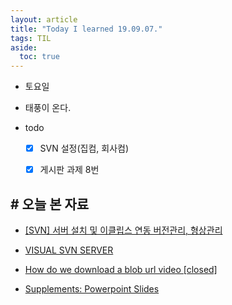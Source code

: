 ```yaml
---
layout: article
title: "Today I learned 19.09.07."
tags: TIL
aside:
  toc: true
---
```


- 토요일

- 태풍이 온다.

- todo

  - [x] SVN 설정(집컴, 회사컴)
  - [x] 게시판 과제 8번
  
  


## # 오늘 본 자료

- [[SVN] 서버 설치 및 이클립스 연동  버전관리, 형상관리](https://loveiskey.tistory.com/224)

- [VISUAL SVN  SERVER](https://www.visualsvn.com/server/getting-started/)

- [How do we download a blob url video [closed]](https://stackoverflow.com/questions/42901942/how-do-we-download-a-blob-url-video)

- [Supplements: Powerpoint Slides ](http://www-net.cs.umass.edu/kurose-ross-ppt-6e/)

